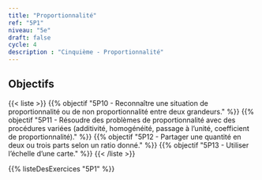 ```yaml
---
title: "Proportionnalité"
ref: "5P1"
niveau: "5e"
draft: false
cycle: 4
description : "Cinquième - Proportionnalité"
---
```



<h2 class="ui horizontal divider header">Objectifs</h2>

{{< liste >}}
	{{% objectif "5P10 - Reconnaître une situation de proportionnalité ou de non proportionnalité entre deux grandeurs." %}}
	{{% objectif "5P11 - Résoudre des problèmes de proportionnalité avec des procédures variées (additivité, homogénéité, passage à l’unité, coefficient de proportionnalité)." %}}
	{{% objectif "5P12 - Partager une quantité en deux ou trois parts selon un ratio donné." %}}
	{{% objectif "5P13 - Utiliser l’échelle d’une carte." %}}
{{< /liste >}}



{{% listeDesExercices "5P1" %}}
